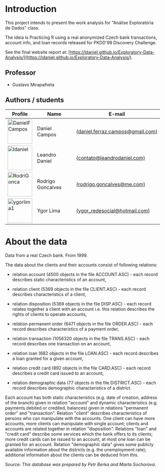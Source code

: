 # Introduction

This project intends to present the work analysis for "Análise Exploratória de Dados" class.

The ideia is Practicing R using a real anonymized Czech bank transactions, account info, and loan records released for PKDD'99 Discovery Challenge.

See the final website report at: [https://ldaniel.github.io/Exploratory-Data-Analysis/](https://ldaniel.github.io/Exploratory-Data-Analysis/).

## Professor
- Gustavo Mirapalheta

## Authors / students
|Profile|Name|E-mail|
|---|---|---|
|<a href="https://github.com/DanielFCampos"><img src="https://avatars2.githubusercontent.com/u/31582602?s=460&v=4" title="DanielFCampos" width="80" height="80"></a>|Daniel Campos|[(daniel.ferraz.campos@gmail.com)](daniel.ferraz.campos@gmail.com)|
|<a href="https://github.com/ldaniel"><img src="https://avatars2.githubusercontent.com/u/205534?s=460&v=4" title="ldaniel" width="80" height="80"></a>|Leandro Daniel|[(contato@leandrodaniel.com)](contato@leandrodaniel.com)|
|<a href="https://github.com/RodriGonca"><img src="https://avatars2.githubusercontent.com/u/50252438?s=460&v=4" title="RodriGonca" width="80" height="80"></a>|Rodrigo Goncalves|[(rodrigo.goncalves@me.com)](rodrigo.goncalves@me.com)|
|<a href="https://github.com/ygorlima1"><img src="https://avatars2.githubusercontent.com/u/52429828?s=460&v=4" title="ygorlima1" width="80" height="80"></a>|Ygor Lima|[(ygor_redesocial@hotmail.com)](ygor_redesocial@hotmail.com)|

# About the data
Data from a real Czech bank. From 1999.

The data about the clients and their accounts consist of following relations:

* relation account (4500 objects in the file ACCOUNT.ASC) - each record describes static characteristics of an account,

* relation client (5369 objects in the file CLIENT.ASC) - each record describes characteristics of a client,

* relation disposition (5369 objects in the file DISP.ASC) - each record relates together a client with an account i.e. this relation describes the rights of clients to operate accounts,

* relation permanent order (6471 objects in the file ORDER.ASC) - each record describes characteristics of a payment order,

* relation transaction (1056320 objects in the file TRANS.ASC) - each record describes one transaction on an account,

* relation loan (682 objects in the file LOAN.ASC) - each record describes a loan granted for a given account,

* relation credit card (892 objects in the file CARD.ASC) - each record describes a credit card issued to an account,

* relation demographic data (77 objects in the file DISTRICT.ASC) - each record describes demographic characteristics of a district.

Each account has both static characteristics (e.g. date of creation, address of the branch) given in relation "account" and dynamic characteristics (e.g. payments debited or credited, balances) given in relations "permanent order" and "transaction". Relation "client" describes characteristics of persons who can manipulate with the accounts. One client can have more accounts, more clients can manipulate with single account; clients and accounts are related together in relation "disposition". Relations "loan" and "credit card" describe some services which the bank offers to its clients; more credit cards can be issued to an account, at most one loan can be granted for an account. Relation "demographic data" gives some publicly available information about the districts (e.g. the unemployment rate); additional information about the clients can be deduced from this.

Source:
*This database was prepared by Petr Berka and Marta Sochorova.*
